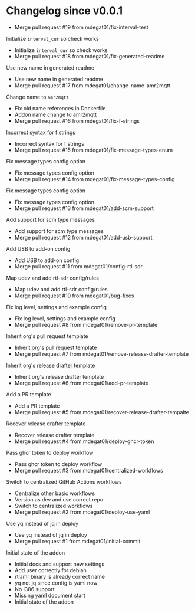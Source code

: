 # Changelog since v0.0.1
- Merge pull request #19 from mdegat01/fix-interval-test

Initialize `interval_cur` so check works 
- Initialize `interval_cur` so check works 
- Merge pull request #18 from mdegat01/fix-generated-readme

Use new name in generated readme 
- Use new name in generated readme 
- Merge pull request #17 from mdegat01/change-name-amr2mqtt

Change name to `amr2mqtt` 
- Fix old name references in Dockerfile 
- Addon name change to amr2mqtt 
- Merge pull request #16 from mdegat01/fix-f-strings

Incorrect syntax for f strings 
- Incorrect syntax for f strings 
- Merge pull request #15 from mdegat01/fix-message-types-enum

Fix message types config option 
- Fix message types config option 
- Merge pull request #14 from mdegat01/fix-message-types-config

Fix message types config option 
- Fix message types config option 
- Merge pull request #13 from mdegat01/add-scm-support

Add support for scm type messages 
- Add support for scm type messages 
- Merge pull request #12 from mdegat01/add-usb-support

Add USB to add-on config 
- Add USB to add-on config 
- Merge pull request #11 from mdegat01/config-rtl-sdr

Map udev and add rtl-sdr config/rules 
- Map udev and add rtl-sdr config/rules 
- Merge pull request #10 from mdegat01/bug-fixes

Fix log level, settings and example config 
- Fix log level, settings and example config 
- Merge pull request #8 from mdegat01/remove-pr-template

Inherit org's pull request template 
- Inherit org's pull request template 
- Merge pull request #7 from mdegat01/remove-release-drafter-template

Inherit org's release drafter template 
- Inherit org's release drafter template 
- Merge pull request #6 from mdegat01/add-pr-template

Add a PR template 
- Add a PR template 
- Merge pull request #5 from mdegat01/recover-release-drafter-tempalte

Recover release drafter template 
- Recover release drafter template 
- Merge pull request #4 from mdegat01/deploy-ghcr-token

Pass ghcr token to deploy workflow 
- Pass ghcr token to deploy workflow 
- Merge pull request #3 from mdegat01/centralized-workflows

Switch to centralized GitHub Actions workflows 
- Centralize other basic workflows 
- Version as dev and use correct repo 
- Switch to centralized workflows 
- Merge pull request #2 from mdegat01/deploy-use-yaml

Use yq instead of jq in deploy 
- Use yq instead of jq in deploy 
- Merge pull request #1 from mdegat01/initial-commit

Initial state of the addon 
- Initial docs and support new settings 
- Add user correctly for debian 
- rtlamr binary is already correct name 
- yq not jq since config is yaml now 
- No i386 support 
- Missing yaml document start 
- Initial state of the addon 
